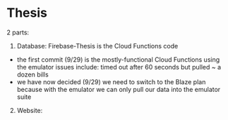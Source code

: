 # Thesis
2 parts:
1. Database: Firebase-Thesis is the Cloud Functions code
- the first commit (9/29) is the mostly-functional Cloud Functions using the emulator
    issues include: timed out after 60 seconds but pulled ~ a dozen bills
- we have now decided (9/29) we need to switch to the Blaze plan because with the emulator we can only pull our data into the emulator suite

2. Website:

